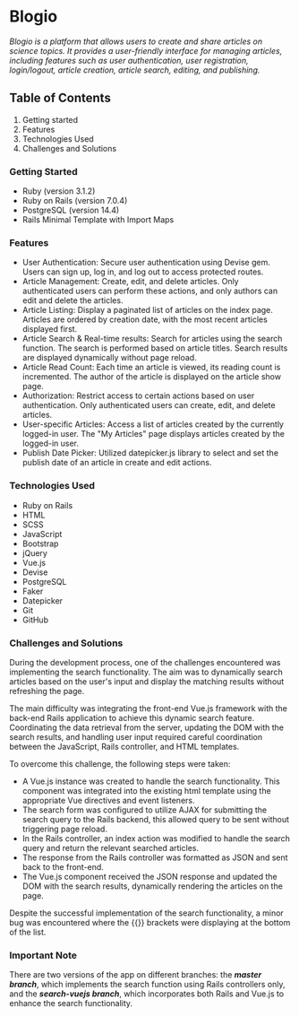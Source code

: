# Blogio

*Blogio is a platform that allows users to create and share articles on science topics. It provides a user-friendly interface for managing articles, including features such as user authentication, user registration, login/logout, article creation, article search, editing, and publishing.*


## Table of Contents
1. Getting started
2. Features
3. Technologies Used
4. Challenges and Solutions

### Getting Started
- Ruby (version 3.1.2)
- Ruby on Rails (version 7.0.4)
- PostgreSQL (version 14.4)
- Rails Minimal Template with Import Maps

### Features
- User Authentication: Secure user authentication using Devise gem. Users can sign up, log in, and log out to access protected routes.
- Article Management: Create, edit, and delete articles. Only authenticated users can perform these actions, and only authors can edit and delete the articles.
- Article Listing: Display a paginated list of articles on the index page. Articles are ordered by creation date, with the most recent articles displayed first.
- Article Search & Real-time results: Search for articles using the search function. The search is performed based on article titles. Search results are displayed dynamically without page reload.
- Article Read Count: Each time an article is viewed, its reading count is incremented. The author of the article is displayed on the article show page.
- Authorization: Restrict access to certain actions based on user authentication. Only authenticated users can create, edit, and delete articles.
- User-specific Articles: Access a list of articles created by the currently logged-in user. The "My Articles" page displays articles created by the logged-in user.
- Publish Date Picker: Utilized datepicker.js library to select and set the publish date of an article in create and edit actions. 

### Technologies Used
- Ruby on Rails
- HTML
- SCSS
- JavaScript
- Bootstrap
- jQuery
- Vue.js
- Devise
- PostgreSQL
- Faker
- Datepicker
- Git
- GitHub

### Challenges and Solutions
During the development process, one of the challenges encountered was implementing the search functionality. The aim was to dynamically search articles based on the user's input and display the matching results without refreshing the page.

The main difficulty was integrating the front-end Vue.js framework with the back-end Rails application to achieve this dynamic search feature. Coordinating the data retrieval from the server, updating the DOM with the search results, and handling user input required careful coordination between the JavaScript, Rails controller, and HTML templates.

To overcome this challenge, the following steps were taken:

- A Vue.js instance was created to handle the search functionality. This component was integrated into the existing html template using the appropriate Vue directives and event listeners.
- The search form was configured to utilize AJAX for submitting the search query to the Rails backend, this allowed query to be sent without triggering page reload. 
- In the Rails controller, an index action was modified to handle the search query and return the relevant searched articles.
- The response from the Rails controller was formatted as JSON and sent back to the front-end.
- The Vue.js component received the JSON response and updated the DOM with the search results, dynamically rendering the articles on the page.

Despite the successful implementation of the search functionality, a minor bug was encountered where the {{}} brackets were displaying at the bottom of the list.

### Important Note 
There are two versions of the app on different branches: the ***master branch***, which implements the search function using Rails controllers only, and the ***search-vuejs branch***, which incorporates both Rails and Vue.js to enhance the search functionality.
